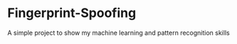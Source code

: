 # Fingerprint-Spoofing
A simple  project to show my machine learning and pattern recognition skills
